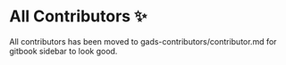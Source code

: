 # All Contributors ✨

All contributors has been moved to gads-contributors/contributor.md for gitbook sidebar to look good.